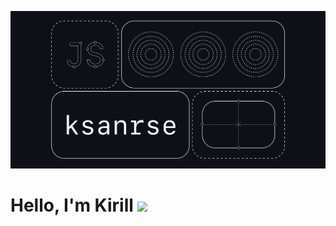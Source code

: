 ![ksanrse](https://github.com/ksanrse/ksanrse/blob/main/images/ksanrse.png)

# Hello, I'm Kirill <img src="https://github.com/ksanrse/ksanrse/blob/main/images/gify.gif" width="30px">

<!--
**ksanrse/ksanrse** is a ✨ _special_ ✨ repository because its `README.md` (this file) appears on your GitHub profile.

Here are some ideas to get you started:

- 🔭 I’m currently working on ...
- 🌱 I’m currently learning ...
- 👯 I’m looking to collaborate on ...
- 🤔 I’m looking for help with ...
- 💬 Ask me about ...
- 📫 How to reach me: ...
- 😄 Pronouns: ...
- ⚡ Fun fact: ...
-->
